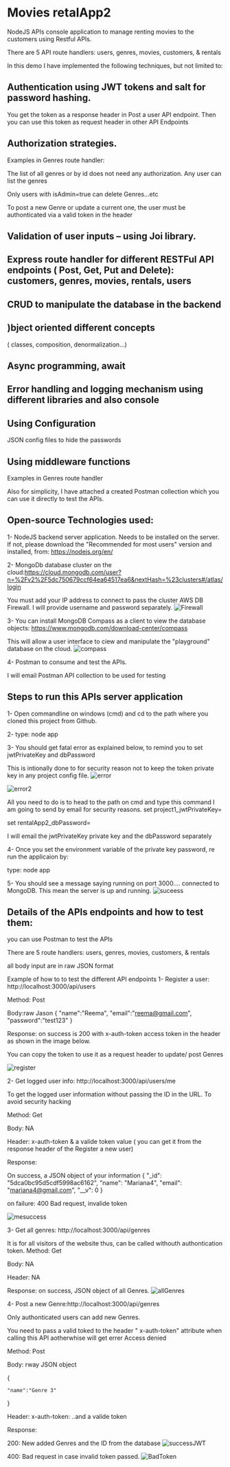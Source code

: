 ﻿# Movies retalApp2

NodeJS APIs console application to manage renting movies to the customers using Restful APIs.

There are 5 API route handlers: users, genres, movies, customers, & rentals

In this demo I have implemented the following techniques, but not limited to:

##	Authentication using JWT tokens and salt for password hashing.

You get the token as a response header in Post a user API endpoint. Then you can use this token as request header in other API Endpoints

##	Authorization strategies. 

Examples in  Genres route handler:

The list of all genres or by id does not need any authorization. Any user can list the genres

Only users with isAdmin=true can delete Genres…etc

To post a new Genre or update a current one, the user must be authonticated via a valid token in the header


##	Validation of user inputs – using Joi library.

##	Express route handler for different RESTFul API endpoints ( Post, Get, Put and Delete):  customers, genres, movies, rentals, users

##	CRUD to manipulate the database in the backend


##	)bject oriented different concepts 
( classes, composition, denormalization…)


##	Async programming, await


##	Error handling and logging mechanism using different libraries and also console


##	Using Configuration 
JSON config files to hide the passwords 


## Using middleware functions
Examples in Genres route handler


Also for simplicity, I have attached a created Postman collection which you can use it directly to test the APIs.


## Open-source Technologies used:
1- NodeJS backend server application. Needs to be installed on the server. If not, please download the "Recommended for most users" version and installed, from: https://nodejs.org/en/ 

2- MongoDb database cluster on the cloud:https://cloud.mongodb.com/user?n=%2Fv2%2F5dc750679ccf64ea64517ea6&nextHash=%23clusters#/atlas/login

You must add your IP address to connect to pass the cluster AWS DB Firewall.
I will provide username and password separately.
![Firewall](./images/fairewall.JPG)

3- You can install MongoDB Compass as a client to view the database objects: https://www.mongodb.com/download-center/compass

This will allow a user interface to ciew and manipulate the "playground" database on the cloud.
![compass](./images/compass.JPG)

4- Postman to consume and test the APIs. 

I will email Postman API collection to be used for testing

## Steps to run this APIs server application
1- Open commandline on windows (cmd) and cd to the path where you cloned this project from Github.

2- type: node app

3- You should get fatal error as explained below, to remind you to set jwtPrivateKey and dbPassword

This is intionally done to for security reason not to keep the token private key in any project config file.
![error](./images/error.JPG)

![error2](./images/dbpass.JPG)

All you need to do is to head to the path on cmd and type this command I am going to send by email for security reasons.
set project1_jwtPrivateKey= 


set rentalApp2_dbPassword=

I will email the jwtPrivateKey private key and the dbPassword separately
  
   
4- Once you set the environment variable of the private key password, re run the applicaion by:

type: node app



5- You should see a message saying running on port 3000.... 
 connected to MongoDB.
This mean the server is up and running.
![suceess](./images/running-success.JPG)


## Details of the APIs endpoints and how to test them:
 you can use Postman to test the APIs

 There are 5 route handlers: users, genres, movies, customers, & rentals

 all body input are in raw JSON format


 Example of how to to test the different API endpoints 
1- Register a user: http://localhost:3000/api/users



Method: Post

Body:raw Jason 
{
"name":"Reema",
"email":"reema@gmail.com",
"password":"test123"
}

Response: on success is 200 with x-auth-token access token in the header as shown in the image below.

You can copy the token to use it as a request header to update/ post Genres

![register](./images/register-user.JPG)


2- Get logged user info: http://localhost:3000/api/users/me

To get the logged user information without passing the ID in the URL. To avoid security hacking

Method: Get

Body: NA

Header: x-auth-token & a valide token value ( you can get it from the response header of the Register a new user)

Response:

On success, a JSON object of your information
{
    "_id": "5dca0bc95d5cdf5998ac6162",
    "name": "Mariana4",
    "email": "mariana4@gmail.com",
    "__v": 0
}

on failure: 400 Bad request, invalide token

![mesuccess](./images/me-success.JPG)

3- Get all genres: http://localhost:3000/api/genres

It is for all visitors of the website thus, can be called withouth authontication token.
Method: Get

Body: NA

Header: NA

Response: on success, JSON object of all Genres.
![allGenres](./images/all-genres.JPG)


4- Post a new Genre:http://localhost:3000/api/genres

Only authonticated users can add new Genres.

You need to pass a valid toked to the header " x-auth-token" attribute when calling this API aotherwhise will get errer Access denied

Method: Post

Body: rway JSON object

{
	
	"name":"Genre 3"
	
}

Header: x-auth-token: ..and a valide token

Response:

200: New added Genres and the ID from the database 
![successJWT](./images/valide-jwt.JPG)

400: Bad request in case invalid token passed.
![BadToken](./images/invalid-token.JPG)















